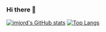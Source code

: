 ### Hi there 👋


[![imjord's GitHub stats](https://github-readme-stats.vercel.app/api?username=aliega-studios&show_icons=true&theme=transparent)](https://github.com/anuraghazra/github-readme-stats) [![Top Langs](https://github-readme-stats.vercel.app/api/top-langs/?username=aliega-studios&hide=html,Handlebars&layout=compact&theme=transparent)](https://github.com/anuraghazra/github-readme-stats)
